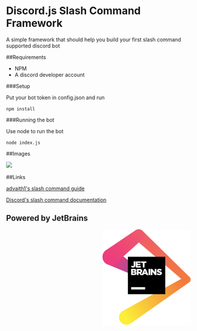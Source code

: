 # Discord.js Slash Command Framework

A simple framework that should help you build your first slash command supported discord bot

##Requirements

- NPM
- A discord developer account

###Setup

Put your bot token in config.json and run

```
npm install
```


###Running the bot

Use node to run the bot
```
node index.js
```


##Images

![](https://i.imgur.com/rkBX5dV.png)


##Links

[advaith1's slash command guide](https://gist.github.com/advaith1/287e69c3347ef5165c0dbde00aa305d2)

[Discord's slash command documentation](https://discord.com/developers/docs/interactions/slash-commands)

## Powered by JetBrains

<a href="https://www.jetbrains.com/?from=DMG-Bot">
<img align="right" src="./jetbrains.svg">
</a>

